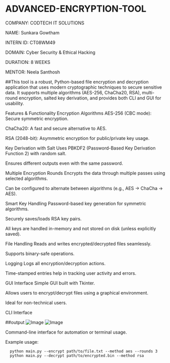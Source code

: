 # ADVANCED-ENCRYPTION-TOOL

COMPANY: CODTECH IT SOLUTIONS

NAME: Sunkara Gowtham

INTERN ID: CT08WM49

DOMAIN: Cyber Security & Ethical Hacking

DURATION: 8 WEEKS

MENTOR: Neela Santhosh

##This tool is a robust, Python-based file encryption and decryption application that uses modern cryptographic techniques to secure sensitive data. It supports multiple algorithms (AES-256, ChaCha20, RSA), multi-round encryption, salted key derivation, and provides both CLI and GUI for usability.

Features & Functionality
  Encryption Algorithms
    AES-256 (CBC mode): Secure symmetric encryption.

ChaCha20: A fast and secure alternative to AES.

RSA (2048-bit): Asymmetric encryption for public/private key usage.

 Key Derivation with Salt
Uses PBKDF2 (Password-Based Key Derivation Function 2) with random salt.

Ensures different outputs even with the same password.

 Multiple Encryption Rounds
Encrypts the data through multiple passes using selected algorithms.

Can be configured to alternate between algorithms (e.g., AES → ChaCha → AES).

 Smart Key Handling
Password-based key generation for symmetric algorithms.

Securely saves/loads RSA key pairs.

All keys are handled in-memory and not stored on disk (unless explicitly saved).

 File Handling
Reads and writes encrypted/decrypted files seamlessly.

Supports binary-safe operations.

 Logging
Logs all encryption/decryption actions.

Time-stamped entries help in tracking user activity and errors.

 GUI Interface
Simple GUI built with Tkinter.

Allows users to encrypt/decrypt files using a graphical environment.

Ideal for non-technical users.

 CLI Interface


 ##output
   ![Image](https://github.com/user-attachments/assets/8eeeacbd-2d43-4079-ae2d-37134fd2f8c9)
   ![Image](https://github.com/user-attachments/assets/502996bb-7aa6-4a89-bd10-f3f4189792d4)

Command-line interface for automation or terminal usage.

Example usage:

      python main.py --encrypt path/to/file.txt --method aes --rounds 3
      python main.py --decrypt path/to/encrypted.bin --method rsa
